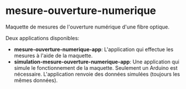 # mesure-ouverture-numerique
Maquette de mesures de l'ouverture numérique d'une fibre optique.

Deux applications disponibles:

* **mesure-ouverture-numerique-app**: L'application qui effectue les mesures à l'aide de la maquette.
* **simulation-mesure-ouverture-numerique-app**: Une application qui simule le fonctionnement de la maquette. Seulement un Arduino est nécessaire. L'application renvoie des données simulées (toujours les mêmes données).